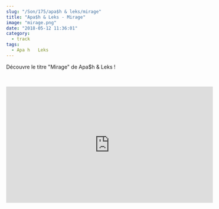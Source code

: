 ```yaml
--- 
slug: "/Son/175/apa$h & leks/mirage"
title: "Apa$h & Leks - Mirage"
image: "mirage.png"
date: "2018-05-12 11:36:01"
category:
  - track
tags:
  - Apa h   Leks
---
```

<p>Découvre le titre "Mirage" de Apa$h & Leks !</p><br/><p><iframe width="560" height="315" src="https://www.youtube.com/embed/za15HVTfBC0" frameborder="0" allow="autoplay; encrypted-media" allowfullscreen></iframe></p>